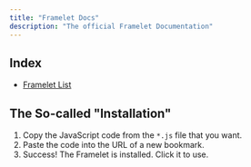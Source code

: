 ```yaml
---
title: "Framelet Docs"
description: "The official Framelet Documentation"
---
```


## Index

- [Framelet List](./list)

## The So-called "Installation"

1. Copy the JavaScript code from the `*.js` file that you want.
2. Paste the code into the URL of a new bookmark.
3. Success! The Framelet is installed. Click it to use.
